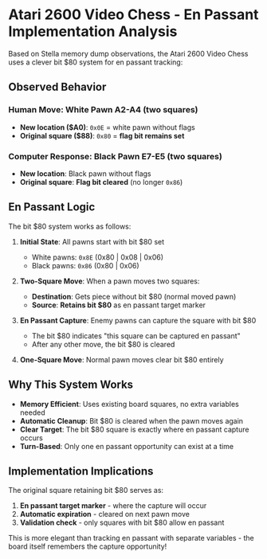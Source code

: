 # Atari 2600 Video Chess - En Passant Implementation Analysis

Based on Stella memory dump observations, the Atari 2600 Video Chess uses a clever bit $80 system for en passant tracking:

## **Observed Behavior**

### Human Move: White Pawn A2-A4 (two squares)
- **New location ($A0)**: `0x0E` = white pawn without flags
- **Original square ($88)**: `0x80` = **flag bit remains set**

### Computer Response: Black Pawn E7-E5 (two squares)  
- **New location**: Black pawn without flags
- **Original square**: **Flag bit cleared** (no longer `0x86`)

## **En Passant Logic**

The bit $80 system works as follows:

1. **Initial State**: All pawns start with bit $80 set
   - White pawns: `0x8E` (0x80 | 0x08 | 0x06)
   - Black pawns: `0x86` (0x80 | 0x06)

2. **Two-Square Move**: When a pawn moves two squares:
   - **Destination**: Gets piece without bit $80 (normal moved pawn)
   - **Source**: **Retains bit $80** as en passant target marker

3. **En Passant Capture**: Enemy pawns can capture the square with bit $80
   - The bit $80 indicates "this square can be captured en passant"
   - After any other move, the bit $80 is cleared

4. **One-Square Move**: Normal pawn moves clear bit $80 entirely

## **Why This System Works**

- **Memory Efficient**: Uses existing board squares, no extra variables needed
- **Automatic Cleanup**: Bit $80 is cleared when the pawn moves again
- **Clear Target**: The bit $80 square is exactly where en passant capture occurs
- **Turn-Based**: Only one en passant opportunity can exist at a time

## **Implementation Implications**

The original square retaining bit $80 serves as:
1. **En passant target marker** - where the capture will occur
2. **Automatic expiration** - cleared on next pawn move
3. **Validation check** - only squares with bit $80 allow en passant

This is more elegant than tracking en passant with separate variables - the board itself remembers the capture opportunity!